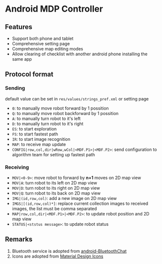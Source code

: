 # Android MDP Controller
## Features
* Support both phone and tablet
* Comprehensive setting page
* Comprehensive map editing modes
* Allow clearing of checklist with another android phone installing the same app

## Protocol format
### Sending
default value can be set in `res/values/strings_pref.xml` or setting page
* `0`: to manually move robot forward by 1 possition
* `Q`: to manually move robot backforward by 1 possition
* `A`: to manually turn robot to it's left
* `D`: to manually turn robot to it's right
* `ES`: to start exploration
* `FS`: to start fastest path
* `IR`: to start image recognition
* `MAP`: to receive map update
* `CONFIG|row,col,dir|wRow,wCol|<MDF.P1>|<MDF.P2>`: send configuration to algorithm team for setting up fastest path  
  
### Receiving
* `MOV|<0-9>`: move robot to forward by **n+1** moves on 2D map view
* `MOV|A`: turn robot to its left on 2D map view
* `MOV|D`: turn robot to its right on 2D map view
* `MOV|Q`: turn robot to its back on 2D map view
* `IMG|(id,row,col)`: add a new image on 2D map view
* `IMGS|[(id,row,col)*]`: replace current collection images to received images, the list must be comma separated
* `MAP|row,col,dir|<MDF.P1>|<MDF.P2>`: to update robot position and 2D map view
* `STATUS|<ststus message>`: to update robot status


## Remarks
1. Bluetooth service is adopted from [android-BluetoothChat][1]
2. Icons are adopted from [Material Design Icons][2]


[1]: https://github.com/googlearchive/android-BluetoothChat
[2]: https://materialdesignicons.com/